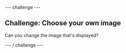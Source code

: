 \--- challenge \---

## Challenge: Choose your own image

Can you change the image that's displayed?

\--- / challenge \---